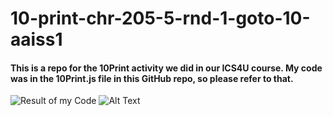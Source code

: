 # 10-print-chr-205-5-rnd-1-goto-10-aaiss1
#### This is a repo for the 10Print activity we did in our ICS4U course. My code was in the 10Print.js file in this GitHub repo, so please refer to that.
![Result of my Code](https://imgur.com/gnTq7zL.png)
![Alt Text](https://media.giphy.com/media/vFKqnCdLPNOKc/giphy.gif)
